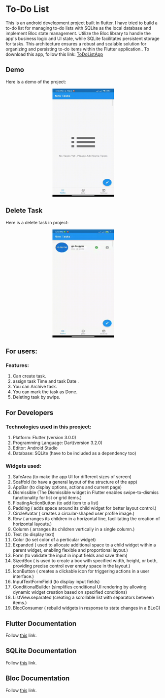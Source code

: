 # To-Do List

This is an android development project built in flutter. I have tried to build a to-do list for managing to-do lists with SQLite as the local database and implement Bloc state management. Utilize the Bloc library to handle the app's business logic and UI state, while SQLite facilitates persistent storage for tasks. This architecture ensures a robust and scalable solution for organizing and persisting to-do items within the Flutter application.. 
To download this app, follow this link: [ToDoListApp](https://www.dropbox.com/scl/fi/kp8sq73ebiuua213qjeeb/ToDo-List.apk?rlkey=r58pr7sa46zxrxyjm8gyj460l&dl=0)

## Demo

Here is a demo of the project: 

<p align="center">
  <img width="200" height="350" src="project_images/demo.gif">
</p>

## Delete Task

Here is a delete task in project:

<p align="center">
  <img width="200" height="350" src="project_images/delete.gif">
</p>

## For users:

### Features: 
1. Can create task.
2. assign task Time and task Date . 
3. You can Archive task.
4. You can mark the task as Done.
5. Deleting task by swipe.

## For Developers

### Technologies used in this preoject: 
1. Platform: Flutter (version 3.0.0)
2. Programming Language: Dart(version 3.2.0)
3. Editor: Android Studio
4. Database: SQLite (have to be included as a dependency too)

### Widgets used: 
1. SafeArea (to make the app UI for different sizes of screen)
2. Scaffold (to have a general layout of the structure of the app)
3. AppBar (to display options, actions and current page)
4. Dismissible (The Dismissible widget in Flutter enables swipe-to-dismiss functionality for list or grid items.)
5. FloatingActionButton (to add item to a list)
6. Padding ( adds space around its child widget for better layout control.)
7. CircleAvatar ( creates a circular-shaped user profile image.)
8. Row ( arranges its children in a horizontal line, facilitating the creation of horizontal layouts.)
9. Column ( arranges its children vertically in a single column.)
10. Text (to display text)
11. Color (to set color of a perticular widget)
12. Expanded ( used to allocate additional space to a child widget within a parent widget, enabling flexible and proportional layout.)
13. Form (to validate the input in input fields and save them) 
14. SizedBox ( is used to create a box with specified width, height, or both, providing precise control over empty space in the layout.)
15. IconButton ( creates a clickable icon for triggering actions in a user interface.)
16. InputTextFormField (to display input fields)
17. ConditionalBuilder (simplifies conditional UI rendering by allowing dynamic widget creation based on specified conditions)
18. ListView.separated (creating a scrollable list with separators between items.)
19. BlocConsumer ( rebuild widgets in response to state changes in a BLoC)

## Flutter Documentation
Follow [this](https://flutter.dev/docs)  link.

## SQLite Documentation
Follow [this](https://www.sqlite.org/docs.html)  link.

## Bloc Documentation
Follow [this](https://bloclibrary.dev/)  link.



 






